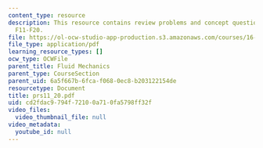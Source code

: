 ```yaml
---
content_type: resource
description: This resource contains review problems and concept questions from lectures
  F11-F20.
file: https://ol-ocw-studio-app-production.s3.amazonaws.com/courses/16-01-unified-engineering-i-ii-iii-iv-fall-2005-spring-2006/cd2fdac9794f72100a710fa5798ff32f_prs11_20.pdf
file_type: application/pdf
learning_resource_types: []
ocw_type: OCWFile
parent_title: Fluid Mechanics
parent_type: CourseSection
parent_uid: 6a5f667b-6fca-f068-0ec8-b203122154de
resourcetype: Document
title: prs11_20.pdf
uid: cd2fdac9-794f-7210-0a71-0fa5798ff32f
video_files:
  video_thumbnail_file: null
video_metadata:
  youtube_id: null
---
```

